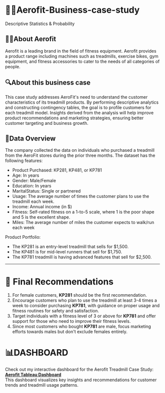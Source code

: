 # 🏃‍♀️Aerofit-Business-case-study
 Descriptive Statistics & Probability

## 🏋️‍♂️About Aerofit
Aerofit is a leading brand in the field of fitness equipment. Aerofit provides a product range including machines such as treadmills, exercise bikes, gym equipment, and fitness accessories to cater to the needs of all categories of people.

## 🔍About this business case
This case study addresses AeroFit's need to understand the customer characteristics of its treadmill products. By performing descriptive analytics and constructing contingency tables, the goal is to profile customers for each treadmill model. Insights derived from the analysis will help improve product recommendations and marketing strategies, ensuring better customer targeting and business growth.

## 📝Data Overview
The company collected the data on individuals who purchased a treadmill from the AeroFit stores during the prior three months. The dataset has the following features:

- Product Purchased:	KP281, KP481, or KP781
- Age:	In years
- Gender:	Male/Female
- Education:	In years
- MaritalStatus:	Single or partnered
- Usage:	The average number of times the customer plans to use the treadmill each week.
- Income:	Annual income (in $)
- Fitness:	Self-rated fitness on a 1-to-5 scale, where 1 is the poor shape and 5 is the excellent shape.
- Miles:	The average number of miles the customer expects to walk/run each week

Product Portfolio:

- The KP281 is an entry-level treadmill that sells for $1,500.
- The KP481 is for mid-level runners that sell for $1,750.
- The KP781 treadmill is having advanced features that sell for $2,500.

---------------------------------------------------------------------------------------------------------------------------------------------------------------------------------------------------
# 📝 Final Recommendations

1. For female customers, **KP281** should be the first recommendation.
2. Encourage customers who plan to use the treadmill at least 3-4 times a week to consider purchasing **KP781**, with guidance on proper usage and fitness routines for safety and satisfaction.
3. Target individuals with a fitness level of 3 or above for **KP781** and offer support for those who need to improve their fitness levels.
4. Since most customers who bought **KP781** are male, focus marketing efforts towards males but don't exclude females entirely.



# 📊DASHBOARD
Check out my interactive dashboard for the Aerofit Treadmill Case Study:  
[**Aerofit Tableau Dashboard**](https://public.tableau.com/views/AerofitTreadmillCaseStudy/Dashboard1?:language=en-GB&:sid=&:redirect=auth&:display_count=n&:origin=viz_share_link)  
This dashboard visualizes key insights and recommendations for customer trends and treadmill usage patterns.
